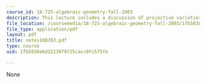 ```yaml
---
course_id: 18-725-algebraic-geometry-fall-2003
description: This lecture includes a discussion of projective varieties.
file_location: /coursemedia/18-725-algebraic-geometry-fall-2003/1fb5830e6d3213979725cacc0fc575fe_notes100703.pdf
file_type: application/pdf
layout: pdf
title: notes100703.pdf
type: course
uid: 1fb5830e6d3213979725cacc0fc575fe

---
```

None